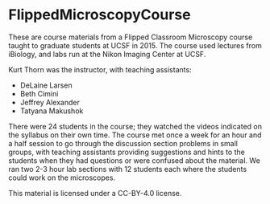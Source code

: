 # FlippedMicroscopyCourse

These are course materials from a Flipped Classroom Microscopy course taught to graduate students at UCSF in 2015. The course used lectures from iBiology, and labs run at the Nikon Imaging Center at UCSF.

Kurt Thorn was the instructor, with teaching assistants:
* DeLaine Larsen
* Beth Cimini
* Jeffrey Alexander
* Tatyana Makushok

There were 24 students in the course; they watched the videos indicated on the syllabus on their own time. The course met once a week for an hour and a half session to go through the discussion section problems in small groups, with teaching assistants providing suggestions and hints to the students when they had questions or were confused about the material. We ran two 2-3 hour lab sections with 12 students each where the students could work on the microscopes.

This material is licensed under a CC-BY-4.0 license.